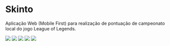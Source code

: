 # Skinto
Aplicação Web (Mobile First) para realização de pontuação de campeonato local do jogo League of Legends.

![](screenshots/game.jpg)
![](screenshots/game1.jpg)
![](screenshots/game2.jpg)
![](screenshots/game3.jpg)
![](screenshots/game4.jpg)

